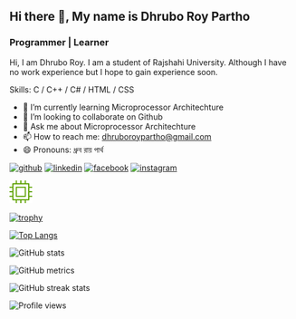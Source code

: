 ## Hi there 👋, My name is Dhrubo Roy Partho
### Programmer | Learner
Hi, I am Dhrubo Roy. I am a student of Rajshahi University. Although I have no work experience but I hope to gain experience soon.

Skills: C / C++ / C# / HTML / CSS 

- 🌱 I’m currently learning Microprocessor Architechture 
- 👯 I’m looking to collaborate on Github 
- 💬 Ask me about Microprocessor Architechture 
- 📫 How to reach me: dhruboroypartho@gmail.com 
- 😄 Pronouns: ধ্রুব রায় পার্থ 


[<img src='https://cdn.jsdelivr.net/npm/simple-icons@3.0.1/icons/github.svg' alt='github' height='40'>](https://github.com/DhruboRoyPartho)  [<img src='https://cdn.jsdelivr.net/npm/simple-icons@3.0.1/icons/linkedin.svg' alt='linkedin' height='40'>](https://www.linkedin.com/in/dhrubo-roy-partho-279013232/)  [<img src='https://cdn.jsdelivr.net/npm/simple-icons@3.0.1/icons/facebook.svg' alt='facebook' height='40'>](https://www.facebook.com/dhrubo.roy.partho)  [<img src='https://cdn.jsdelivr.net/npm/simple-icons@3.0.1/icons/instagram.svg' alt='instagram' height='40'>](https://www.instagram.com/dhrubo_roy_partho/)  

<a href='https://docs.github.com/en/developers'><img src='https://raw.githubusercontent.com/acervenky/animated-github-badges/master/assets/devbadge.gif' width='40' height='40'></a> 

[![trophy](https://github-profile-trophy.vercel.app/?username=DhruboRoyPartho)](https://github.com/ryo-ma/github-profile-trophy)

[![Top Langs](https://github-readme-stats.vercel.app/api/top-langs/?username=DhruboRoyPartho)](https://github.com/anuraghazra/github-readme-stats)

![GitHub stats](https://github-readme-stats.vercel.app/api?username=DhruboRoyPartho&show_icons=true)  

![GitHub metrics](https://metrics.lecoq.io/DhruboRoyPartho)  

![GitHub streak stats](https://streak-stats.demolab.com/?user=DhruboRoyPartho)  

![Profile views](https://gpvc.arturio.dev/DhruboRoyPartho)  
